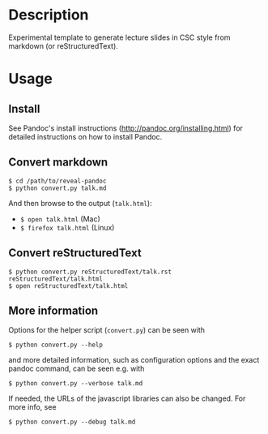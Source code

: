 # Description

Experimental template to generate lecture slides in CSC style from markdown
(or reStructuredText).

# Usage

## Install

See Pandoc's install instructions (http://pandoc.org/installing.html) for
detailed instructions on how to install Pandoc.

## Convert markdown
```
$ cd /path/to/reveal-pandoc
$ python convert.py talk.md
```
And then browse to the output (`talk.html`):

- `$ open talk.html` (Mac)
- `$ firefox talk.html` (Linux)

## Convert reStructuredText
```
$ python convert.py reStructuredText/talk.rst reStructuredText/talk.html
$ open reStructuredText/talk.html
```

## More information

Options for the helper script (`convert.py`) can be seen with
```
$ python convert.py --help
```

and more detailed information, such as configuration options and the exact
pandoc command, can be seen e.g. with
```
$ python convert.py --verbose talk.md
```

If needed, the URLs of the javascript libraries can also be changed. For more
info, see
```
$ python convert.py --debug talk.md
```
